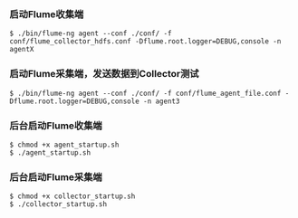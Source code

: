 ### 启动Flume收集端
```
$ ./bin/flume-ng agent --conf ./conf/ -f conf/flume_collector_hdfs.conf -Dflume.root.logger=DEBUG,console -n agentX
```

### 启动Flume采集端，发送数据到Collector测试
```
$ ./bin/flume-ng agent --conf ./conf/ -f conf/flume_agent_file.conf -Dflume.root.logger=DEBUG,console -n agent3
```

### 后台启动Flume收集端
``` 
$ chmod +x agent_startup.sh
$ ./agent_startup.sh
```

### 后台启动Flume采集端
```
$ chmod +x collector_startup.sh
$ ./collector_startup.sh
```